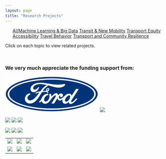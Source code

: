 ```yaml
---
layout: page
title: "Research Projects"
---
```


<article>
<nav>
  <ul>
    <a href="{{site.baseurl}}/aibigdata/" class="{% if page.url contains 'aibigdata' %}current{% endif %}">AI/Machine Learning & Big Data</a>
    <a href="{{site.baseurl}}/transitnewmobility/" class="{% if page.url contains 'transitnewmobility' %}current{% endif %}">Transit & New Mobility</a>
    <a href="{{site.baseurl}}/equity/" class="{% if page.url contains 'equity' %}current{% endif %}">Transport Equity</a>
    <a href="{{site.baseurl}}/accessibility/" class="{% if page.url contains 'accessibility' %}current{% endif %}">Accessibility</a>
    <a href="{{site.baseurl}}/travelbehavior/" class="{% if page.url contains 'travelbehavior' %}current{% endif %}">Travel Behavior</a>
    <a href="{{site.baseurl}}/resilience/" class="{% if page.url contains 'resilience' %}current{% endif %}">Transport and Community Resilience</a>
  </ul>
</nav>
   <p tyle="font-size:120%;">Click on each topic to view related projects. </p>
</article>

&nbsp; 

### We very much appreciate the funding support from:


<img src="https://github.com/jacobyan0/jacobyan0.github.io/raw/master/images/Other/Ford.png" width="300"></img>
<img src=”https://github.com/jacobyan0/jacobyan0.github.io/raw/master/images/Other/usdot.png” height="400"></img>

<img src=”https://github.com/jacobyan0/jacobyan0.github.io/raw/master/images/Other/usdot.png” height="50"></img>
<img src=”https://github.com/jacobyan0/jacobyan0.github.io/raw/master/images/Other/fdot.png” width="300"></img>
<img src=”https://github.com/jacobyan0/jacobyan0.github.io/raw/master/images/Other/Ford.png” height="200"></img>


<p>
<img src=”https://github.com/jacobyan0/jacobyan0.github.io/raw/master/images/Other/Poverty%20Solutions.jpg” heigh="200">
<img src=”https://github.com/jacobyan0/jacobyan0.github.io/raw/master/images/Other/fta.jpg” heigh="200">
<img src=”https://github.com/jacobyan0/jacobyan0.github.io/raw/master/images/Other/NHC.png” heigh="200">
</p>
  
<div>
<table>
  <tr>
      <td><img src=”https://github.com/jacobyan0/jacobyan0.github.io/raw/master/images/Other/usdot.png” length="200"></img></td>
      <td><img src=”https://github.com/jacobyan0/jacobyan0.github.io/raw/master/images/Other/fdot.png” length="200"></img></td>
      <td><img src=”https://github.com/jacobyan0/jacobyan0.github.io/raw/master/images/Other/Ford.png” length="200"></img></td>
  </tr>
  <tr>
      <td><img src=”https://github.com/jacobyan0/jacobyan0.github.io/raw/master/images/Other/Poverty%20Solutions.jpg” length="200"></img></td>
      <td><img src=”https://github.com/jacobyan0/jacobyan0.github.io/raw/master/images/Other/fta.jpg” length="200"></img></td>
      <td><img src=”https://github.com/jacobyan0/jacobyan0.github.io/raw/master/images/Other/NHC.png” length="200"></img></td>
  </tr>
</table>
</div>
